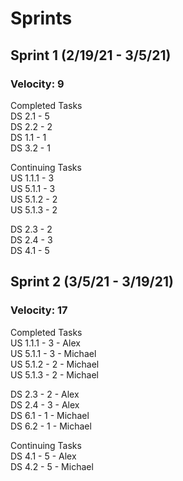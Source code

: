# Sprints

## Sprint 1 (2/19/21 - 3/5/21)
### Velocity: 9
  
Completed Tasks  
DS 2.1 - 5  
DS 2.2 - 2  
DS 1.1 - 1  
DS 3.2 - 1  
  
Continuing Tasks  
US 1.1.1 - 3  
US 5.1.1 - 3  
US 5.1.2 - 2  
US 5.1.3 - 2  
  
DS 2.3 - 2  
DS 2.4 - 3  
DS 4.1 - 5  

## Sprint 2 (3/5/21 - 3/19/21)
### Velocity: 17

Completed Tasks  
US 1.1.1 - 3 - Alex  
US 5.1.1 - 3 - Michael  
US 5.1.2 - 2 - Michael  
US 5.1.3 - 2 - Michael  

DS 2.3 - 2 - Alex  
DS 2.4 - 3 - Alex  
DS 6.1 - 1 - Michael  
DS 6.2 - 1 - Michael  

Continuing Tasks  
DS 4.1 - 5 - Alex  
DS 4.2 - 5 - Michael  
